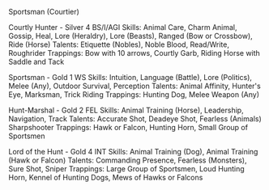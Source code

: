 Sportsman (Courtier)

Courtly Hunter - Silver 4
BS/I/AGI
Skills: Animal Care, Charm Animal, Gossip, Heal, Lore (Heraldry), Lore (Beasts), Ranged (Bow or Crossbow), Ride (Horse)
Talents: Etiquette (Nobles), Noble Blood, Read/Write, Roughrider
Trappings: Bow with 10 arrows, Courtly Garb, Riding Horse with Saddle and Tack

Sportsman - Gold 1
WS
Skills: Intuition, Language (Battle), Lore (Politics), Melee (Any), Outdoor Survival, Perception
Talents: Animal Affinity, Hunter's Eye, Marksman, Trick Riding
Trappings: Hunting Dog, Melee Weapon (Any)

Hunt-Marshal - Gold 2
FEL
Skills: Animal Training (Horse), Leadership, Navigation, Track
Talents: Accurate Shot, Deadeye Shot, Fearless (Animals) Sharpshooter
Trappings: Hawk or Falcon, Hunting Horn, Small Group of Sportsmen

Lord of the Hunt - Gold 4
INT
Skills: Animal Training (Dog), Animal Training (Hawk or Falcon)
Talents: Commanding Presence, Fearless (Monsters), Sure Shot, Sniper
Trappings: Large Group of Sportsmen, Loud Hunting Horn, Kennel of Hunting Dogs, Mews of Hawks or Falcons